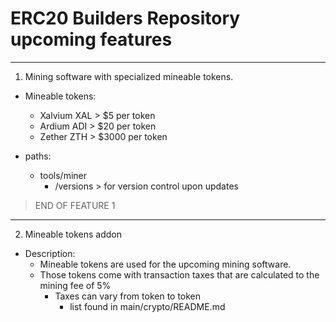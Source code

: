 # ERC20 Builders Repository upcoming features
---

1. Mining software with specialized mineable tokens.

- Mineable tokens:
    - Xalvium XAL > $5 per token
    - Ardium ADI > $20 per token
    - Zether ZTH > $3000 per token

- paths:
    - tools/miner
        - /versions > for version control upon updates
> END OF FEATURE 1

---

2. Mineable tokens addon

- Description:
    - Mineable tokens are used for the upcoming mining software.
    - Those tokens come with transaction taxes that are calculated to the mining fee of 5%
        - Taxes can vary from token to token
            - list found in main/crypto/README.md